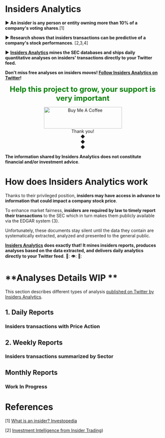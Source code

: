 # **Insiders Analytics**

 ► **An insider is any person or entity owning more than 10% of a company's voting shares**.[1]

 ► **Research shows that insiders transactions can be predictive of a company's stock performances**. [2,3,4]

 ► **[Insiders Analytics](https://twitter.com/insidersanalyt1) mines the SEC databases and ships daily quantitative analyses on insiders' transactions directly to your Twitter feed.**

**Don't miss free analyses on insiders moves! [Follow Insiders Analytics on Twitter](https://twitter.com/insidersanalyt1)!**

<div align="center"> <span style="color:green"> <p> <strong> <font size="+2"> Help this project to grow, your support is very important </font> </strong> </p> </span> </div>

<div style="text-align: center">
<a href="https://www.buymeacoffee.com/elioami" target="_blank"><img src="https://cdn.buymeacoffee.com/buttons/v2/default-yellow.png" alt="Buy Me A Coffee" style="height: 70px !important;width: 253px !important;" ></a>
</div>

 <div style="text-align: center">Thank you!</div>
 
 <div style="text-align: center">◆</div>
 
 <div style="text-align: center">◆</div>
 
 <div style="text-align: center">◆</div>
 
 **The information shared by Insiders Analytics does not constitute financial and/or investment advice**.

# **How does Insiders Analytics work**

Thanks to their privileged position, **insiders may have access in advance to information that could impact a company stock price**. 

To enhance market fairness, **insiders are required by law to timely report their transactions** to the SEC which in turn makes them publicly available via the EDGAR system {3}.

Unfortunately, these documents stay silent until the data they contain are systematically extracted, analyzed and presented to the general public. 

**[Insiders Analytics](https://twitter.com/insidersanalyt1) does exactly that! It mines insiders reports, produces analyses based on the data extracted, and delivers daily analytics directly to your Twitter feed**. 🤖: 👁️: 💸: 

# **Analyses Details WIP **

This section describes different types of analysis [published on Twitter by Insiders Analytics](https://twitter.com/insidersanalyt1). 

## 1. Daily Reports

### Insiders transactions with Price Action

## 2. Weekly Reports

### Insiders transactions summarized by Sector 

## Monthly Reports

### Work In Progress

# **References**

[1] [What is an insider? Investopedia](https://www.investopedia.com/terms/i/insider.asp)

[2] [Investment Intelligence from Insider Trading](hhttps://www.amazon.com/Investment-Intelligence-Insider-Trading-Press/dp/0262692341/ref=sr_1_1?crid=T3S28N7XQYHT&keywords=Investment+Intelligence+from+Insider+Trading&qid=1652964790&sprefix=%2Caps%2C1378&sr=8-1))
